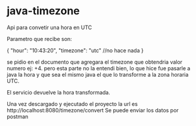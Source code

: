 # java-timezone

Api para convetir una hora en UTC

Parametro que recibe son:

{
"hour": "10:43:20",
"timezone": "utc" //no hace nada
}

se pidio en el documento que agregara el timezone que obtendria valor numero ej: +4. pero esta parte no la entendi bien, lo que hice fue pasarle a java la hora y que sea el mismo java el que lo transforme a la zona horaria UTC.

El servicio devuelve la hora transformada.

Una vez descargado y ejecutado el proyecto la url es http://localhost:8080/timezone/convert
Se puede enviar los datos por postman
